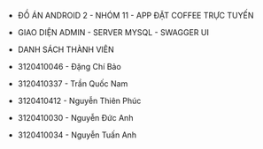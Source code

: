 + ĐỒ ÁN ANDROID 2 - NHÓM 11 - APP ĐẶT COFFEE TRỰC TUYẾN

+ GIAO DIỆN ADMIN - SERVER MYSQL - SWAGGER UI

+ DANH SÁCH THÀNH VIÊN

+ 3120410046 - Đặng Chí Bảo

+ 3120410337 - Trần Quốc Nam

+ 3120410412 - Nguyễn Thiên Phúc

+ 3120410030 - Nguyễn Đức Anh

+ 3120410034 - Nguyễn Tuấn Anh
